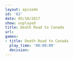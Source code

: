 ```yaml
---
layout: episode
id: '62'
date: 05/10/2017
show: unplayed
title: Death Road to Canada
url: 
games:
- title: Death Road to Canada
  play_time: '00:00:00'
  decision: 
---
```

